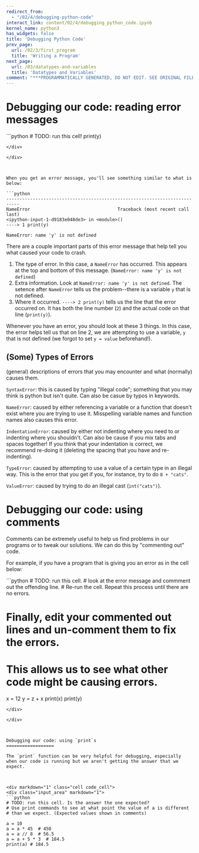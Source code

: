 ```yaml
---
redirect_from:
  - "/02/4/debugging-python-code"
interact_link: content/02/4/debugging_python_code.ipynb
kernel_name: python3
has_widgets: false
title: 'Debugging Python Code'
prev_page:
  url: /02/3/first_program
  title: 'Writing a Program'
next_page:
  url: /03/datatypes-and-variables
  title: 'Datatypes and Variables'
comment: "***PROGRAMMATICALLY GENERATED, DO NOT EDIT. SEE ORIGINAL FILES IN /content***"
---
```



Debugging our code: reading error messages
======================







<div markdown="1" class="cell code_cell">
<div class="input_area" markdown="1">
```python
# TODO: run this cell!
print(y)

```
</div>

</div>



When you get an error message, you'll see something similar to what is below:

```python
---------------------------------------------------------------------------
NameError                                 Traceback (most recent call last)
<ipython-input-1-d9183e048de3> in <module>()
----> 1 print(y)

NameError: name 'y' is not defined

```

There are a couple important parts of this error message that help tell you what caused your code to crash.

1. The type of error. In this case, a `NameError` has occurred. This appears at the top and bottom of this message. (`NameError: name 'y' is not defined`)
2. Extra information. Look at `NameError: name 'y' is not defined`. The setence after `NameError` tells us the problem--there is a variable `y` that is not defined.
3. Where it occurred. `----> 2 print(y)` tells us the line that the error occurred on. It has both the line number (`2`) and the actual code on that line (`print(y)`).

Whenever you have an error, you should look at these 3 things. In this case, the error helps tell us that on line 2, we are attempting to use a variable, `y` that is not defined (we forgot to set `y = value` beforehand!).



(Some) Types of Errors
--------------
(general) descriptions of errors that you may encounter and what (normally) causes them.

`SyntaxError`: this is caused by typing "illegal code"; something that you may think is python but isn't quite. Can also be casue by typos in keywords.

`NameError`: caused by either referencing a variable or a function that doesn't exist where you are trying to use it. Misspelling variable names and function names also causes this error.

`IndentationError`: caused by either not indenting where you need to or indenting where you shouldn't. Can also be cause if you mix tabs and spaces together! If you think that your indentation is correct, we recommend re-doing it (deleting the spacing that you have and re-indenting).

`TypeError`: caused by attempting to use a value of a certain type in an illegal way. This is the error that you get if you, for instance, try to do `8 + "cats"`.

`ValueError`: caused by trying to do an illegal cast (`int("cats")`).



Debugging our code: using comments
==================

Comments can be extremely useful to help us find problems in our programs or to tweak our solutions. We can do this by "commenting out" code.

For example, if you have a program that is giving you an error as in the cell below:



<div markdown="1" class="cell code_cell">
<div class="input_area" markdown="1">
```python
# TODO: run this cell.
# look at the error message and commment out the offending line. 
# Re-run the cell. Repeat this process until there are no errors.

# Finally, edit your commented out lines and un-comment them to fix the errors.
# This allows us to see what other code might be causing errors.
x = 12
y = z + x
print(x)
print(y)

```
</div>

</div>



Debugging our code: using `print`s
==================

The `print` function can be very helpful for debugging, especially when our code is running but we aren't getting the answer that we expect.



<div markdown="1" class="cell code_cell">
<div class="input_area" markdown="1">
```python
# TODO: run this cell. Is the answer the one expected?
# Use print commands to see at what point the value of a is different
# than we expect. (Expected values shown in comments)

a = 10
a = a * 45  # 450
a = a // 8  # 56.5
a = a + 5 * 3  # 184.5
print(a) # 184.5

```
</div>

</div>

